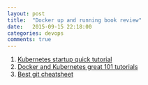 ```yaml
---
layout: post
title:  "Docker up and running book review"
date:   2015-09-15 22:18:00
categories: devops
comments: true
---
```

1. [Kubernetes startup quick tutorial](http://kamalmarhubi.com/blog/2015/09/06/kubernetes-from-the-ground-up-the-api-server/)
1. [Docker and Kubernetes great 101 tutorials](http://www.dasblinkenlichten.com/docker-networking-101/)
1. [Best git cheatsheet](https://gist.github.com/hofmannsven/6814451)